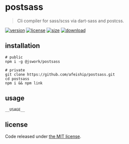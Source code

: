 # postsass
> Cli compiler for sass/scss via dart-sass and postcss.

[![version][version-image]][version-url]
[![license][license-image]][license-url]
[![size][size-image]][size-url]
[![download][download-image]][download-url]

## installation
```shell
# public
npm i -g @jswork/postsass

# private
git clone https://github.com/afeiship/postsass.git
cd postsass
npm i && npm link
```

## usage
~~~
__USAGE__
~~~

## license
Code released under [the MIT license](https://github.com/afeiship/postsass/blob/master/LICENSE.txt).

[version-image]: https://img.shields.io/npm/v/@jswork/postsass
[version-url]: https://npmjs.org/package/@jswork/postsass

[license-image]: https://img.shields.io/npm/l/@jswork/postsass
[license-url]: https://github.com/afeiship/postsass/blob/master/LICENSE.txt

[size-image]: https://img.shields.io/bundlephobia/minzip/@jswork/postsass
[size-url]: https://github.com/afeiship/postsass/blob/master/dist/postsass.min.js

[download-image]: https://img.shields.io/npm/dm/@jswork/postsass
[download-url]: https://www.npmjs.com/package/@jswork/postsass
